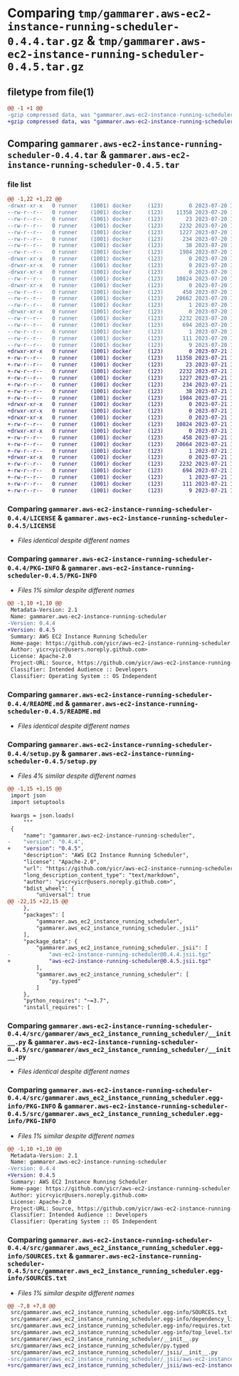 # Comparing `tmp/gammarer.aws-ec2-instance-running-scheduler-0.4.4.tar.gz` & `tmp/gammarer.aws-ec2-instance-running-scheduler-0.4.5.tar.gz`

## filetype from file(1)

```diff
@@ -1 +1 @@
-gzip compressed data, was "gammarer.aws-ec2-instance-running-scheduler-0.4.4.tar", last modified: Thu Jul 20 19:18:48 2023, max compression
+gzip compressed data, was "gammarer.aws-ec2-instance-running-scheduler-0.4.5.tar", last modified: Fri Jul 21 19:19:42 2023, max compression
```

## Comparing `gammarer.aws-ec2-instance-running-scheduler-0.4.4.tar` & `gammarer.aws-ec2-instance-running-scheduler-0.4.5.tar`

### file list

```diff
@@ -1,22 +1,22 @@
-drwxr-xr-x   0 runner    (1001) docker     (123)        0 2023-07-20 19:18:48.850910 gammarer.aws-ec2-instance-running-scheduler-0.4.4/
--rw-r--r--   0 runner    (1001) docker     (123)    11358 2023-07-20 19:18:37.000000 gammarer.aws-ec2-instance-running-scheduler-0.4.4/LICENSE
--rw-r--r--   0 runner    (1001) docker     (123)       23 2023-07-20 19:18:37.000000 gammarer.aws-ec2-instance-running-scheduler-0.4.4/MANIFEST.in
--rw-r--r--   0 runner    (1001) docker     (123)     2232 2023-07-20 19:18:48.850910 gammarer.aws-ec2-instance-running-scheduler-0.4.4/PKG-INFO
--rw-r--r--   0 runner    (1001) docker     (123)     1227 2023-07-20 19:18:37.000000 gammarer.aws-ec2-instance-running-scheduler-0.4.4/README.md
--rw-r--r--   0 runner    (1001) docker     (123)      234 2023-07-20 19:18:37.000000 gammarer.aws-ec2-instance-running-scheduler-0.4.4/pyproject.toml
--rw-r--r--   0 runner    (1001) docker     (123)       38 2023-07-20 19:18:48.850910 gammarer.aws-ec2-instance-running-scheduler-0.4.4/setup.cfg
--rw-r--r--   0 runner    (1001) docker     (123)     1984 2023-07-20 19:18:37.000000 gammarer.aws-ec2-instance-running-scheduler-0.4.4/setup.py
-drwxr-xr-x   0 runner    (1001) docker     (123)        0 2023-07-20 19:18:48.846910 gammarer.aws-ec2-instance-running-scheduler-0.4.4/src/
-drwxr-xr-x   0 runner    (1001) docker     (123)        0 2023-07-20 19:18:48.846910 gammarer.aws-ec2-instance-running-scheduler-0.4.4/src/gammarer/
-drwxr-xr-x   0 runner    (1001) docker     (123)        0 2023-07-20 19:18:48.850910 gammarer.aws-ec2-instance-running-scheduler-0.4.4/src/gammarer/aws_ec2_instance_running_scheduler/
--rw-r--r--   0 runner    (1001) docker     (123)    10824 2023-07-20 19:18:37.000000 gammarer.aws-ec2-instance-running-scheduler-0.4.4/src/gammarer/aws_ec2_instance_running_scheduler/__init__.py
-drwxr-xr-x   0 runner    (1001) docker     (123)        0 2023-07-20 19:18:48.850910 gammarer.aws-ec2-instance-running-scheduler-0.4.4/src/gammarer/aws_ec2_instance_running_scheduler/_jsii/
--rw-r--r--   0 runner    (1001) docker     (123)      458 2023-07-20 19:18:37.000000 gammarer.aws-ec2-instance-running-scheduler-0.4.4/src/gammarer/aws_ec2_instance_running_scheduler/_jsii/__init__.py
--rw-r--r--   0 runner    (1001) docker     (123)    20662 2023-07-20 19:18:37.000000 gammarer.aws-ec2-instance-running-scheduler-0.4.4/src/gammarer/aws_ec2_instance_running_scheduler/_jsii/aws-ec2-instance-running-scheduler@0.4.4.jsii.tgz
--rw-r--r--   0 runner    (1001) docker     (123)        1 2023-07-20 19:18:37.000000 gammarer.aws-ec2-instance-running-scheduler-0.4.4/src/gammarer/aws_ec2_instance_running_scheduler/py.typed
-drwxr-xr-x   0 runner    (1001) docker     (123)        0 2023-07-20 19:18:48.846910 gammarer.aws-ec2-instance-running-scheduler-0.4.4/src/gammarer.aws_ec2_instance_running_scheduler.egg-info/
--rw-r--r--   0 runner    (1001) docker     (123)     2232 2023-07-20 19:18:48.000000 gammarer.aws-ec2-instance-running-scheduler-0.4.4/src/gammarer.aws_ec2_instance_running_scheduler.egg-info/PKG-INFO
--rw-r--r--   0 runner    (1001) docker     (123)      694 2023-07-20 19:18:48.000000 gammarer.aws-ec2-instance-running-scheduler-0.4.4/src/gammarer.aws_ec2_instance_running_scheduler.egg-info/SOURCES.txt
--rw-r--r--   0 runner    (1001) docker     (123)        1 2023-07-20 19:18:48.000000 gammarer.aws-ec2-instance-running-scheduler-0.4.4/src/gammarer.aws_ec2_instance_running_scheduler.egg-info/dependency_links.txt
--rw-r--r--   0 runner    (1001) docker     (123)      111 2023-07-20 19:18:48.000000 gammarer.aws-ec2-instance-running-scheduler-0.4.4/src/gammarer.aws_ec2_instance_running_scheduler.egg-info/requires.txt
--rw-r--r--   0 runner    (1001) docker     (123)        9 2023-07-20 19:18:48.000000 gammarer.aws-ec2-instance-running-scheduler-0.4.4/src/gammarer.aws_ec2_instance_running_scheduler.egg-info/top_level.txt
+drwxr-xr-x   0 runner    (1001) docker     (123)        0 2023-07-21 19:19:42.387485 gammarer.aws-ec2-instance-running-scheduler-0.4.5/
+-rw-r--r--   0 runner    (1001) docker     (123)    11358 2023-07-21 19:19:26.000000 gammarer.aws-ec2-instance-running-scheduler-0.4.5/LICENSE
+-rw-r--r--   0 runner    (1001) docker     (123)       23 2023-07-21 19:19:26.000000 gammarer.aws-ec2-instance-running-scheduler-0.4.5/MANIFEST.in
+-rw-r--r--   0 runner    (1001) docker     (123)     2232 2023-07-21 19:19:42.387485 gammarer.aws-ec2-instance-running-scheduler-0.4.5/PKG-INFO
+-rw-r--r--   0 runner    (1001) docker     (123)     1227 2023-07-21 19:19:26.000000 gammarer.aws-ec2-instance-running-scheduler-0.4.5/README.md
+-rw-r--r--   0 runner    (1001) docker     (123)      234 2023-07-21 19:19:26.000000 gammarer.aws-ec2-instance-running-scheduler-0.4.5/pyproject.toml
+-rw-r--r--   0 runner    (1001) docker     (123)       38 2023-07-21 19:19:42.387485 gammarer.aws-ec2-instance-running-scheduler-0.4.5/setup.cfg
+-rw-r--r--   0 runner    (1001) docker     (123)     1984 2023-07-21 19:19:26.000000 gammarer.aws-ec2-instance-running-scheduler-0.4.5/setup.py
+drwxr-xr-x   0 runner    (1001) docker     (123)        0 2023-07-21 19:19:42.383485 gammarer.aws-ec2-instance-running-scheduler-0.4.5/src/
+drwxr-xr-x   0 runner    (1001) docker     (123)        0 2023-07-21 19:19:42.383485 gammarer.aws-ec2-instance-running-scheduler-0.4.5/src/gammarer/
+drwxr-xr-x   0 runner    (1001) docker     (123)        0 2023-07-21 19:19:42.383485 gammarer.aws-ec2-instance-running-scheduler-0.4.5/src/gammarer/aws_ec2_instance_running_scheduler/
+-rw-r--r--   0 runner    (1001) docker     (123)    10824 2023-07-21 19:19:26.000000 gammarer.aws-ec2-instance-running-scheduler-0.4.5/src/gammarer/aws_ec2_instance_running_scheduler/__init__.py
+drwxr-xr-x   0 runner    (1001) docker     (123)        0 2023-07-21 19:19:42.387485 gammarer.aws-ec2-instance-running-scheduler-0.4.5/src/gammarer/aws_ec2_instance_running_scheduler/_jsii/
+-rw-r--r--   0 runner    (1001) docker     (123)      458 2023-07-21 19:19:26.000000 gammarer.aws-ec2-instance-running-scheduler-0.4.5/src/gammarer/aws_ec2_instance_running_scheduler/_jsii/__init__.py
+-rw-r--r--   0 runner    (1001) docker     (123)    20664 2023-07-21 19:19:26.000000 gammarer.aws-ec2-instance-running-scheduler-0.4.5/src/gammarer/aws_ec2_instance_running_scheduler/_jsii/aws-ec2-instance-running-scheduler@0.4.5.jsii.tgz
+-rw-r--r--   0 runner    (1001) docker     (123)        1 2023-07-21 19:19:26.000000 gammarer.aws-ec2-instance-running-scheduler-0.4.5/src/gammarer/aws_ec2_instance_running_scheduler/py.typed
+drwxr-xr-x   0 runner    (1001) docker     (123)        0 2023-07-21 19:19:42.383485 gammarer.aws-ec2-instance-running-scheduler-0.4.5/src/gammarer.aws_ec2_instance_running_scheduler.egg-info/
+-rw-r--r--   0 runner    (1001) docker     (123)     2232 2023-07-21 19:19:42.000000 gammarer.aws-ec2-instance-running-scheduler-0.4.5/src/gammarer.aws_ec2_instance_running_scheduler.egg-info/PKG-INFO
+-rw-r--r--   0 runner    (1001) docker     (123)      694 2023-07-21 19:19:42.000000 gammarer.aws-ec2-instance-running-scheduler-0.4.5/src/gammarer.aws_ec2_instance_running_scheduler.egg-info/SOURCES.txt
+-rw-r--r--   0 runner    (1001) docker     (123)        1 2023-07-21 19:19:42.000000 gammarer.aws-ec2-instance-running-scheduler-0.4.5/src/gammarer.aws_ec2_instance_running_scheduler.egg-info/dependency_links.txt
+-rw-r--r--   0 runner    (1001) docker     (123)      111 2023-07-21 19:19:42.000000 gammarer.aws-ec2-instance-running-scheduler-0.4.5/src/gammarer.aws_ec2_instance_running_scheduler.egg-info/requires.txt
+-rw-r--r--   0 runner    (1001) docker     (123)        9 2023-07-21 19:19:42.000000 gammarer.aws-ec2-instance-running-scheduler-0.4.5/src/gammarer.aws_ec2_instance_running_scheduler.egg-info/top_level.txt
```

### Comparing `gammarer.aws-ec2-instance-running-scheduler-0.4.4/LICENSE` & `gammarer.aws-ec2-instance-running-scheduler-0.4.5/LICENSE`

 * *Files identical despite different names*

### Comparing `gammarer.aws-ec2-instance-running-scheduler-0.4.4/PKG-INFO` & `gammarer.aws-ec2-instance-running-scheduler-0.4.5/PKG-INFO`

 * *Files 1% similar despite different names*

```diff
@@ -1,10 +1,10 @@
 Metadata-Version: 2.1
 Name: gammarer.aws-ec2-instance-running-scheduler
-Version: 0.4.4
+Version: 0.4.5
 Summary: AWS EC2 Instance Running Scheduler
 Home-page: https://github.com/yicr/aws-ec2-instance-running-scheduler.git
 Author: yicr<yicr@users.noreply.github.com>
 License: Apache-2.0
 Project-URL: Source, https://github.com/yicr/aws-ec2-instance-running-scheduler.git
 Classifier: Intended Audience :: Developers
 Classifier: Operating System :: OS Independent
```

### Comparing `gammarer.aws-ec2-instance-running-scheduler-0.4.4/README.md` & `gammarer.aws-ec2-instance-running-scheduler-0.4.5/README.md`

 * *Files identical despite different names*

### Comparing `gammarer.aws-ec2-instance-running-scheduler-0.4.4/setup.py` & `gammarer.aws-ec2-instance-running-scheduler-0.4.5/setup.py`

 * *Files 4% similar despite different names*

```diff
@@ -1,15 +1,15 @@
 import json
 import setuptools
 
 kwargs = json.loads(
     """
 {
     "name": "gammarer.aws-ec2-instance-running-scheduler",
-    "version": "0.4.4",
+    "version": "0.4.5",
     "description": "AWS EC2 Instance Running Scheduler",
     "license": "Apache-2.0",
     "url": "https://github.com/yicr/aws-ec2-instance-running-scheduler.git",
     "long_description_content_type": "text/markdown",
     "author": "yicr<yicr@users.noreply.github.com>",
     "bdist_wheel": {
         "universal": true
@@ -22,15 +22,15 @@
     },
     "packages": [
         "gammarer.aws_ec2_instance_running_scheduler",
         "gammarer.aws_ec2_instance_running_scheduler._jsii"
     ],
     "package_data": {
         "gammarer.aws_ec2_instance_running_scheduler._jsii": [
-            "aws-ec2-instance-running-scheduler@0.4.4.jsii.tgz"
+            "aws-ec2-instance-running-scheduler@0.4.5.jsii.tgz"
         ],
         "gammarer.aws_ec2_instance_running_scheduler": [
             "py.typed"
         ]
     },
     "python_requires": "~=3.7",
     "install_requires": [
```

### Comparing `gammarer.aws-ec2-instance-running-scheduler-0.4.4/src/gammarer/aws_ec2_instance_running_scheduler/__init__.py` & `gammarer.aws-ec2-instance-running-scheduler-0.4.5/src/gammarer/aws_ec2_instance_running_scheduler/__init__.py`

 * *Files identical despite different names*

### Comparing `gammarer.aws-ec2-instance-running-scheduler-0.4.4/src/gammarer.aws_ec2_instance_running_scheduler.egg-info/PKG-INFO` & `gammarer.aws-ec2-instance-running-scheduler-0.4.5/src/gammarer.aws_ec2_instance_running_scheduler.egg-info/PKG-INFO`

 * *Files 1% similar despite different names*

```diff
@@ -1,10 +1,10 @@
 Metadata-Version: 2.1
 Name: gammarer.aws-ec2-instance-running-scheduler
-Version: 0.4.4
+Version: 0.4.5
 Summary: AWS EC2 Instance Running Scheduler
 Home-page: https://github.com/yicr/aws-ec2-instance-running-scheduler.git
 Author: yicr<yicr@users.noreply.github.com>
 License: Apache-2.0
 Project-URL: Source, https://github.com/yicr/aws-ec2-instance-running-scheduler.git
 Classifier: Intended Audience :: Developers
 Classifier: Operating System :: OS Independent
```

### Comparing `gammarer.aws-ec2-instance-running-scheduler-0.4.4/src/gammarer.aws_ec2_instance_running_scheduler.egg-info/SOURCES.txt` & `gammarer.aws-ec2-instance-running-scheduler-0.4.5/src/gammarer.aws_ec2_instance_running_scheduler.egg-info/SOURCES.txt`

 * *Files 1% similar despite different names*

```diff
@@ -7,8 +7,8 @@
 src/gammarer.aws_ec2_instance_running_scheduler.egg-info/SOURCES.txt
 src/gammarer.aws_ec2_instance_running_scheduler.egg-info/dependency_links.txt
 src/gammarer.aws_ec2_instance_running_scheduler.egg-info/requires.txt
 src/gammarer.aws_ec2_instance_running_scheduler.egg-info/top_level.txt
 src/gammarer/aws_ec2_instance_running_scheduler/__init__.py
 src/gammarer/aws_ec2_instance_running_scheduler/py.typed
 src/gammarer/aws_ec2_instance_running_scheduler/_jsii/__init__.py
-src/gammarer/aws_ec2_instance_running_scheduler/_jsii/aws-ec2-instance-running-scheduler@0.4.4.jsii.tgz
+src/gammarer/aws_ec2_instance_running_scheduler/_jsii/aws-ec2-instance-running-scheduler@0.4.5.jsii.tgz
```

